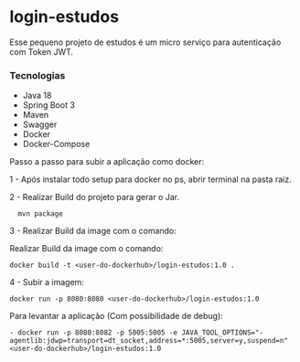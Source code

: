 # login-estudos

Esse pequeno projeto de estudos é um micro serviço para autenticação com Token JWT.

### Tecnologias

- Java 18
- Spring Boot 3
- Maven
- Swagger
- Docker
- Docker-Compose

Passo a passo para subir a aplicação como docker:

1 - Após instalar todo setup para docker no ps, abrir terminal na pasta raiz.

2 -  Realizar Build do projeto para gerar o Jar.

```shell
  mvn package 
```
3 - Realizar Build da image com o comando: 

Realizar Build da image com o comando:

```shell
docker build -t <user-do-dockerhub>/login-estudos:1.0 .
```

4 - Subir a imagem: 

```shell
docker run -p 8080:8080 <user-do-dockerhub>/login-estudos:1.0
```
Para levantar a aplicação (Com possibilidade de debug):

```shell
- docker run -p 8080:8082 -p 5005:5005 -e JAVA_TOOL_OPTIONS="-agentlib:jdwp=transport=dt_socket,address=*:5005,server=y,suspend=n" <user-do-dockerhub>/login-estudos:1.0
```

